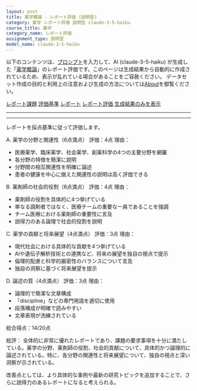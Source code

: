 ```yaml
---
layout: post
title: 薬学概論 - レポート評価 (説明型)
category: 薬学 レポート評価 説明型 claude-3-5-haiku
course_title: 薬学
category_name: レポート評価
assignment_type: 説明型
model_name: claude-3-5-haiku
---
```


以下のコンテンツは、[プロンプト](http://127.0.0.1:8000/generated/薬学/claude-3-5-haiku/prompt_レポート評価-説明型.md)を入力して、AI (claude-3-5-haiku) が生成した「[薬学概論](/contents/薬学/)」のレポート評価です。このページは生成結果から自動的に作成されているため、表示が乱れている場合があることをご容赦ください。
データセット作成の目的と利用上の注意および生成の方法については[About](/About)を御覧ください。

[レポート課題](../レポート課題-説明型)
[評価基準](../評価基準-説明型)
[レポート](../レポート-説明型)
[レポート評価](../レポート評価-説明型)
[生成結果のみを表示](http://127.0.0.1:8000/generated/薬学/claude-3-5-haiku/レポート評価-説明型.md)
  

***
***
  
レポートを採点基準に従って評価します。

A. 薬学の分野と関連性（6点満点）
評価：4点
理由：
- 医療薬学、臨床薬学、社会薬学、創薬科学の4つの主要分野を網羅
- 各分野の特徴を簡潔に説明
- 分野間の相互関連性を明確に論述
- 患者の健康を中心に据えた関連性の説明は高く評価できる

B. 薬剤師の社会的役割（6点満点）
評価：4点
理由：
- 薬剤師の役割を具体的に4つ挙げている
- 単なる調剤者ではなく、医療チームの重要な一員であることを強調
- チーム医療における薬剤師の重要性に言及
- 説得力のある論理で社会的役割を説明

C. 薬学の貢献と将来展望（4点満点）
評価：3点
理由：
- 現代社会における具体的な貢献を4つ挙げている
- AIや遺伝子解析技術との連携など、将来の展望を独自の視点で提示
- 倫理的配慮と科学的厳密性のバランスについて言及
- 独自の洞察に基づく将来展望を提示

D. 論述の質（4点満点）
評価：3点
理由：
- 論理的で簡潔な文章構成
- 「discipline」などの専門用語を適切に使用
- 段落構成が明確で読みやすい
- 文章表現が洗練されている

総合得点：14/20点

総評：
全体的に非常に優れたレポートであり、課題の要求事項を十分に満たしている。薬学の分野、薬剤師の役割、社会的貢献について、具体的かつ論理的に論述されている。特に、各分野の関連性と将来展望について、独自の視点と深い洞察が示されている。

改善点としては、より具体的な事例や最新の研究トピックを追加することで、さらに説得力のあるレポートになると考えられる。
